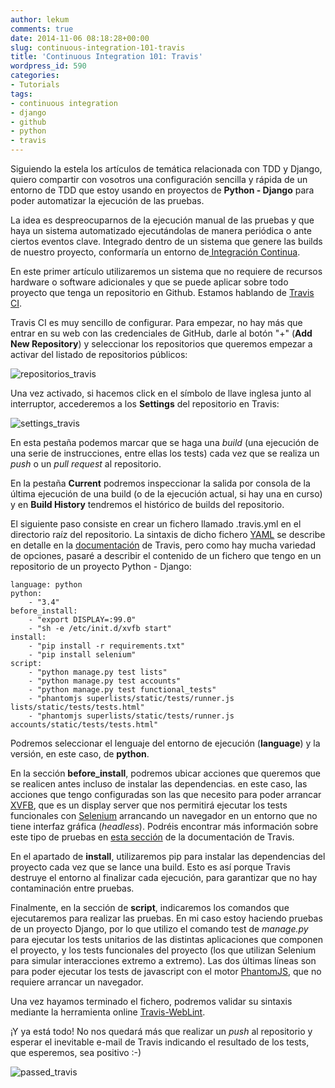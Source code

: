```yaml
---
author: lekum
comments: true
date: 2014-11-06 08:18:28+00:00
slug: continuous-integration-101-travis
title: 'Continuous Integration 101: Travis'
wordpress_id: 590
categories:
- Tutorials
tags:
- continuous integration
- django
- github
- python
- travis
---
```


Siguiendo la estela los artículos de temática relacionada con TDD y Django, quiero compartir con vosotros una configuración sencilla y rápida de un entorno de TDD que estoy usando en proyectos de **Python - Django** para poder automatizar la ejecución de las pruebas.
<!-- more -->

La idea es despreocuparnos de la ejecución manual de las pruebas y que haya un sistema automatizado ejecutándolas de manera periódica o ante ciertos eventos clave. Integrado dentro de un sistema que genere las builds de nuestro proyecto, conformaría un entorno de[ Integración Continua](http://en.wikipedia.org/wiki/Continuous_integration).

En este primer artículo utilizaremos un sistema que no requiere de recursos hardware o software adicionales y que se puede aplicar sobre todo proyecto que tenga un repositorio en Github. Estamos hablando de [Travis CI](https://travis-ci.org/).

Travis CI es muy sencillo de configurar. Para empezar, no hay más que entrar en su web con las credenciales de GitHub, darle al botón "+" (**Add New Repository**) y seleccionar los repositorios que queremos empezar a activar del listado de repositorios públicos:

![repositorios_travis](/images/2014/11/repositorios_travis.png)

Una vez activado, si hacemos click en el símbolo de llave inglesa junto al interruptor, accederemos a los **Settings** del repositorio en Travis:

![settings_travis](/images/2014/11/settings_travis.png)

En esta pestaña podemos marcar que se haga una _build_ (una ejecución de una serie de instrucciones, entre ellas los tests) cada vez que se realiza un _push_ o un _pull request_ al repositorio.

En la pestaña **Current** podremos inspeccionar la salida por consola de la última ejecución de una build (o de la ejecución actual, si hay una en curso) y en **Build History** tendremos el histórico de builds del repositorio.

El siguiente paso consiste en crear un fichero llamado .travis.yml en el directorio raíz del repositorio. La sintaxis de dicho fichero [YAML](http://en.wikipedia.org/wiki/YAML) se describe en detalle en la [documentación](http://docs.travis-ci.com/user/customizing-the-build/) de Travis, pero como hay mucha variedad de opciones, pasaré a describir el contenido de un fichero que tengo en un repositorio de un proyecto Python - Django:


    language: python
    python:
        - "3.4"
    before_install:
        - "export DISPLAY=:99.0"
        - "sh -e /etc/init.d/xvfb start"
    install:
        - "pip install -r requirements.txt"
        - "pip install selenium"
    script:
        - "python manage.py test lists"
        - "python manage.py test accounts"
        - "python manage.py test functional_tests"
        - "phantomjs superlists/static/tests/runner.js lists/static/tests/tests.html"
        - "phantomjs superlists/static/tests/runner.js accounts/static/tests/tests.html"


Podremos seleccionar el lenguaje del entorno de ejecución (**language**) y la versión, en este caso, de **python**.

En la sección **before_install**, podremos ubicar acciones que queremos que se realicen antes incluso de instalar las dependencias. en este caso, las acciones que tengo configuradas son las que necesito para poder arrancar [XVFB](http://en.wikipedia.org/wiki/Xvfb), que es un display server que nos permitirá ejecutar los tests funcionales con [Selenium](http://www.seleniumhq.org/) arrancando un navegador en un entorno que no tiene interfaz gráfica (_headless_). Podréis encontrar más información sobre este tipo de pruebas en [esta sección](http://docs.travis-ci.com/user/gui-and-headless-browsers/) de la documentación de Travis.

En el apartado de **install**, utilizaremos pip para instalar las dependencias del proyecto cada vez que se lance una build. Esto es así porque Travis destruye el entorno al finalizar cada ejecución, para garantizar que no hay contaminación entre pruebas.

Finalmente, en la sección de **script**, indicaremos los comandos que ejecutaremos para realizar las pruebas. En mi caso estoy haciendo pruebas de un proyecto Django, por lo que utilizo el comando test de _manage.py_ para ejecutar los tests unitarios de las distintas aplicaciones que componen el proyecto, y los tests funcionales del proyecto (los que utilizan Selenium para simular interacciones extremo a extremo). Las dos últimas líneas son para poder ejecutar los tests de javascript con el motor [PhantomJS](http://phantomjs.org/), que no requiere arrancar un navegador.

Una vez hayamos terminado el fichero, podremos validar su sintaxis mediante la herramienta online [Travis-WebLint](http://lint.travis-ci.org/).

¡Y ya está todo! No nos quedará más que realizar un _push_ al repositorio y esperar el inevitable e-mail de Travis indicando el resultado de los tests, que esperemos, sea positivo :-)

![passed_travis](/images/2014/11/passed_travis.png)
